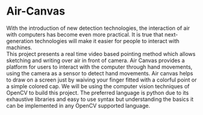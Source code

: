 # Air-Canvas
With the introduction of new detection technologies, the interaction of air with computers 
has become even more practical. It is true that next-generation technologies will make it 
easier for people to interact with machines. <br>
This project presents a real time video based pointing method which allows sketching 
and writing over air in front of camera. 
Air Canvas provides a platform for users to interact with the computer through hand 
movements, using the camera as a sensor to detect hand movements.
Air canvas helps to draw on a screen just by waiving your finger fitted with a colorful point 
or a simple colored cap. We will be using the computer vision techniques of OpenCV to 
build this project. The preferred language is python due to its exhaustive libraries and easy 
to use syntax but understanding the basics it can be implemented in any OpenCV supported 
language.
